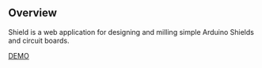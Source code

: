 ## Overview
Shield is a web application for designing and milling simple Arduino Shields and circuit boards.

[DEMO](http://jw4rd.github.io/shield/)

